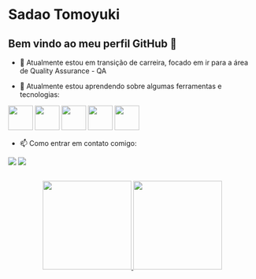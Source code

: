 # Sadao Tomoyuki
## Bem vindo ao meu perfil GitHub 👋

- 🔭 Atualmente estou em transição de carreira, focado em ir para a área de Quality Assurance - QA



- 🌱 Atualmente estou aprendendo sobre algumas ferramentas e tecnologias:

<img loading="lazy" src="https://cdn.jsdelivr.net/gh/devicons/devicon/icons/git/git-original.svg" width="50" height="50"/>  <img loading="lazy" src="https://cdn.jsdelivr.net/gh/devicons/devicon@latest/icons/github/github-original.svg" width="50" height="50"/>  <img loading="lazy" src="https://cdn.jsdelivr.net/gh/devicons/devicon@latest/icons/cypressio/cypressio-original.svg" width="50" height="50"/>  <img loading="lazy" src="https://cdn.jsdelivr.net/gh/devicons/devicon@latest/icons/visualstudio/visualstudio-original.svg" width="50" height="50"/>   <img loading="lazy" src="https://cdn.jsdelivr.net/gh/devicons/devicon@latest/icons/javascript/javascript-original.svg" width="50" height="50"/>



- 📫 Como entrar em contato comigo:
<div>
<a href = "sadaott@gmail.com"><img loading="lazy" src="https://img.shields.io/badge/Gmail-D14836?style=for-the-badge&logo=gmail&logoColor=white" target="_blank"></a>
<a href="https://www.linkedin.com/in/sadaott" target="_blank"><img loading="lazy" src="https://img.shields.io/badge/-LinkedIn-%230077B5?style=for-the-badge&logo=linkedin&logoColor=white" target="_blank"></a>   
</div>


##
<p align="center">
<a href="https://github.com/SadaoTT">
  <img height="180em" src="https://github-readme-stats-eight-theta.vercel.app/api?username=SadaoTT&show_icons=true&theme=algolia&include_all_commits=true&count_private=true"/>
  <img height="180em" src="https://github-readme-stats-eight-theta.vercel.app/api/top-langs/?username=SadaoTT&layout=compact&langs_count=8&theme=algolia"/>
</a>
</p>
